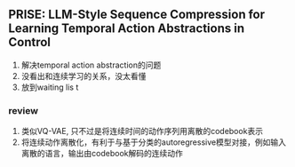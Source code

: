 ## PRISE: LLM-Style Sequence Compression for Learning Temporal Action Abstractions in Control
1. 解决temporal action abstraction的问题
2. 没看出和连续学习的关系，没太看懂
3. 放到waiting lis  t


### review
1. 类似VQ-VAE, 只不过是将连续时间的动作序列用离散的codebook表示
2. 将连续动作离散化，有利于与基于分类的autoregressive模型对接，例如输入离散的语言，输出由codebook解码的连续动作 